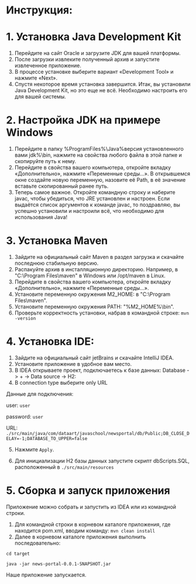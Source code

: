 # Инструкция:
# 1. Установка Java Development Kit
1. Перейдите на сайт Oracle и загрузите JDK для вашей платформы.
2. После загрузки извлеките полученный архив и запустите извлеченное приложение.
3. В процессе установке выберите вариант «Development Tool» и нажмите «Next».
4. Спустя некоторое время установка завершится.
Итак, вы установили Java Development Kit, но это еще не всё. Необходимо настроить его для вашей системы.

# 2. Настройка JDK на примере Windows
1. Перейдите в папку %ProgramFiles%\Java\%версия установленного вами jdk%\bin, нажмите на свойства любого файла в этой папке и скопируйте путь к нему.
2. Перейдите в свойства вашего компьютера, откройте вкладку «Дополнительно», нажмите «Переменные среды…». В открывшемся окне создайте новую переменную, назовите её Path, в её значение вставьте скопированный ранее путь.
3. Теперь самое важное. Откройте командную строку и наберите javac, чтобы убедиться, что JRE установлен и настроен. Если выдаётся список аргументов к команде javac, то поздравляю, вы успешно установили и настроили всё, что необходимо для использования Java!


# 3. Установка Maven
1. Зайдите на официальный сайт Maven в раздел загрузка и скачайте последнюю стабильную версию.
2. Распакуйте архив в инсталляционную директорию. Например, в "C:\Program Files\maven\" в Windows или /opt/maven в Linux.
3. Перейдите в свойства вашего компьютера, откройте вкладку «Дополнительно», нажмите «Переменные среды…».
4. Установите переменную окружения M2_HOME: в "C:\Program Files\maven\". 
5. Установите переменную окружения PATH: "%M2_HOME%\bin".
6. Проверьте корректность установки, набрав в командной строке: `mvn -version`

# 4. Установка IDE:
1. Зайдите на официальный сайт jetBrains и скачайте IntelliJ IDEA.	
2. Установите приложение в удобное вам место. 
3. В IDEA открываете проект, подключаетесь к базе данных: Database -> + -> Data source -> H2:
4. В connection type выберите only URL

Данные для подключения:

user: `user`

password: `user`

URL: `./src/main/java/com/dataart/javaschool/newsportal/db/Public;DB_CLOSE_DELAY=-1;DATABASE_TO_UPPER=false`

5. Нажмите `Apply`.

6. Для инициализации H2 базы данных запустите скрипт dbScripts.SQL, расположенный в `./src/main/resources`

# 5. Сборка и запуск приложения
Приложение можно собрать и запустить из IDEA или из командной строки.

1. Для командной строки в корневом каталоге приложения, где находится pom.xml, вводим команду: `mvn clean install`
2. Далее в корневом каталоге приложения выполнить последовательно: 

`cd target`

`java -jar news-portal-0.0.1-SNAPSHOT.jar`

Наше приложение запускается. 
